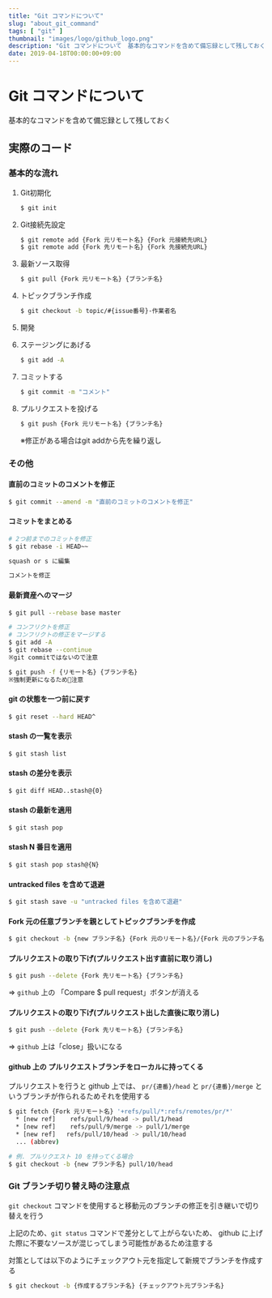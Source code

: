 ```yaml
---
title: "Git コマンドについて"
slug: "about_git_command"
tags: [ "git" ]
thumbnail: "images/logo/github_logo.png"
description: "Git コマンドについて　基本的なコマンドを含めて備忘録として残しておく"
date: 2019-04-18T00:00:00+09:00
---
```


# Git コマンドについて

基本的なコマンドを含めて備忘録として残しておく

## 実際のコード

### 基本的な流れ

1. Git初期化

    ```bash
    $ git init
    ```

2. Git接続先設定

    ```bash
    $ git remote add {Fork 元リモート名} {Fork 元接続先URL}
    $ git remote add {Fork 先リモート名} {Fork 先接続先URL}
    ```

3. 最新ソース取得

    ```bash
    $ git pull {Fork 元リモート名} {ブランチ名}
    ```

4. トピックブランチ作成

    ```bash
    $ git checkout -b topic/#{issue番号}-作業者名
    ```

5. 開発

6. ステージングにあげる

    ```bash
    $ git add -A
    ```

7. コミットする

    ```bash
    $ git commit -m "コメント"
    ```

8. プルリクエストを投げる

    ```bash
    $ git push {Fork 元リモート名} {ブランチ名}
    ```

    ※修正がある場合はgit addから先を繰り返し

### その他

#### 直前のコミットのコメントを修正

```bash
$ git commit --amend -m "直前のコミットのコメントを修正"
```

#### コミットをまとめる

```bash
# 2つ前までのコミットを修正
$ git rebase -i HEAD~~

squash or s に編集

コメントを修正
```

#### 最新資産へのマージ

```bash
$ git pull --rebase base master

# コンフリクトを修正
# コンフリクトの修正をマージする
$ git add -A
$ git rebase --continue
※git commitではないので注意

$ git push -f {リモート名} {ブランチ名}
※強制更新になるため注意
```

#### git の状態を一つ前に戻す

```bash
$ git reset --hard HEAD^
```

#### stash の一覧を表示

```bash
$ git stash list
```

#### stash の差分を表示

```bash
$ git diff HEAD..stash@{0}
```

#### stash の最新を適用

```bash
$ git stash pop
```

#### stash  N 番目を適用

```bash
$ git stash pop stash@{N}
```

#### untracked files を含めて退避

```bash
$ git stash save -u "untracked files を含めて退避"
```

#### Fork 元の任意ブランチを親としてトピックブランチを作成

```bash
$ git checkout -b {new ブランチ名} {Fork 元のリモート名}/{Fork 元のブランチ名}
```

#### プルリクエストの取り下げ(プルリクエスト出す直前に取り消し)

```bash
$ git push --delete {Fork 先リモート名} {ブランチ名}
```

=> `github` 上の 「Compare $ pull request」ボタンが消える

#### プルリクエストの取り下げ(プルリクエスト出した直後に取り消し)

```bash
$ git push --delete {Fork 先リモート名} {ブランチ名}
```

=> `github` 上は「close」扱いになる

#### github 上の プルリクエストブランチをローカルに持ってくる

プルリクエストを行うと github 上では、 `pr/{連番}/head` と `pr/{連番}/merge` というブランチが作られるためそれを使用する

```bash
$ git fetch {Fork 元リモート名} '+refs/pull/*:refs/remotes/pr/*'
  * [new ref]    refs/pull/9/head -> pull/1/head
  * [new ref]    refs/pull/9/merge -> pull/1/merge
  * [new ref]   refs/pull/10/head -> pull/10/head
  ... (abbrev)

# 例. プルリクエスト 10 を持ってくる場合
$ git checkout -b {new ブランチ名} pull/10/head
```

### Git ブランチ切り替え時の注意点

`git checkout` コマンドを使用すると移動元のブランチの修正を引き継いで切り替えを行う

上記のため、`git status` コマンドで差分として上がらないため、 github に上げた際に不要なソースが混じってしまう可能性があるため注意する

対策としては以下のようにチェックアウト元を指定して新規でブランチを作成する

```bash
$ git checkout -b {作成するブランチ名} {チェックアウト元ブランチ名}
```
